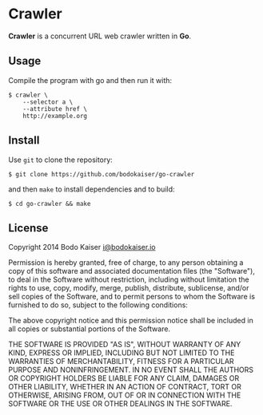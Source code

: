 # Crawler

**Crawler** is a concurrent URL web crawler written in **Go**.

## Usage

Compile the program with go and then run it with:

    $ crawler \
        --selector a \
        --attribute href \
        http://example.org

## Install

Use `git` to clone the repository:

    $ git clone https://github.com/bodokaiser/go-crawler

and then `make` to install dependencies and to build:

    $ cd go-crawler && make

## License

Copyright 2014 Bodo Kaiser <i@bodokaiser.io>

Permission is hereby granted, free of charge, to any person obtaining
a copy of this software and associated documentation files (the
"Software"), to deal in the Software without restriction, including
without limitation the rights to use, copy, modify, merge, publish,
distribute, sublicense, and/or sell copies of the Software, and to
permit persons to whom the Software is furnished to do so, subject to
the following conditions:

The above copyright notice and this permission notice shall be
included in all copies or substantial portions of the Software.

THE SOFTWARE IS PROVIDED "AS IS", WITHOUT WARRANTY OF ANY KIND,
EXPRESS OR IMPLIED, INCLUDING BUT NOT LIMITED TO THE WARRANTIES OF
MERCHANTABILITY, FITNESS FOR A PARTICULAR PURPOSE AND
NONINFRINGEMENT. IN NO EVENT SHALL THE AUTHORS OR COPYRIGHT HOLDERS BE
LIABLE FOR ANY CLAIM, DAMAGES OR OTHER LIABILITY, WHETHER IN AN ACTION
OF CONTRACT, TORT OR OTHERWISE, ARISING FROM, OUT OF OR IN CONNECTION
WITH THE SOFTWARE OR THE USE OR OTHER DEALINGS IN THE SOFTWARE.
